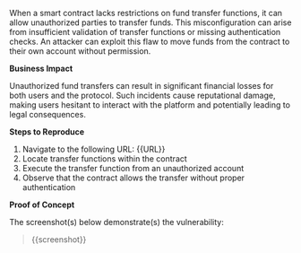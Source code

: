 When a smart contract lacks restrictions on fund transfer functions, it can allow unauthorized parties to transfer funds. This misconfiguration can arise from insufficient validation of transfer functions or missing authentication checks. An attacker can exploit this flaw to move funds from the contract to their own account without permission.

**Business Impact**  

Unauthorized fund transfers can result in significant financial losses for both users and the protocol. Such incidents cause reputational damage, making users hesitant to interact with the platform and potentially leading to legal consequences.

**Steps to Reproduce** 

1. Navigate to the following URL: {{URL}}
1. Locate transfer functions within the contract
1. Execute the transfer function from an unauthorized account
1. Observe that the contract allows the transfer without proper authentication

**Proof of Concept**

The screenshot(s) below demonstrate(s) the vulnerability:
>
> {{screenshot}}
